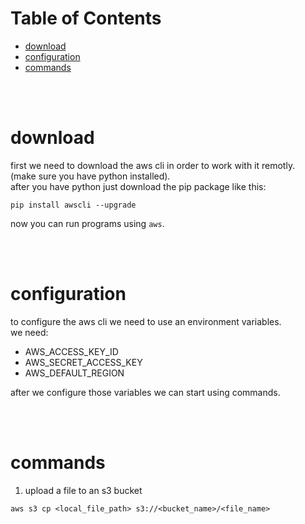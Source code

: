 # Table of Contents
- [download](#download)
- [configuration](#configuration)
- [commands](#commands)

<br>
<br>

# download
first we need to download the aws cli in order to work with it remotly.  
(make sure you have python installed).  
after you have python just download the pip package like this:
```
pip install awscli --upgrade
```
now you can run programs using `` aws ``.

<br>
<br>

# configuration
to configure the aws cli we need to use an environment variables.  
we need:
- AWS_ACCESS_KEY_ID
- AWS_SECRET_ACCESS_KEY
- AWS_DEFAULT_REGION

after we configure those variables we can start using commands.

<br>
<br>

# commands
1. upload a file to an s3 bucket
```
aws s3 cp <local_file_path> s3://<bucket_name>/<file_name>
```



